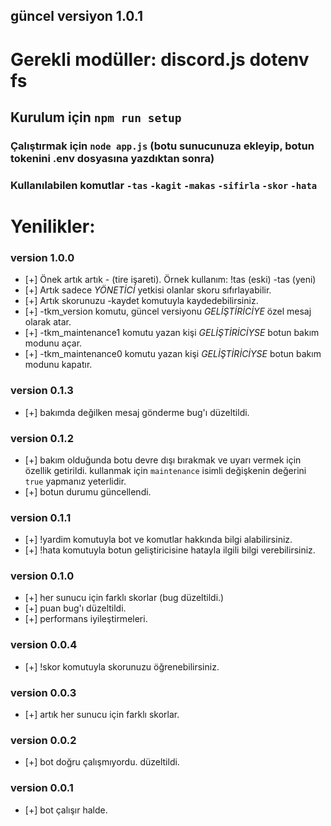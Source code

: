 ## güncel versiyon 1.0.1
# Gerekli modüller: discord.js dotenv fs
## Kurulum için  ```npm run setup```
### Çalıştırmak için ```node app.js``` (botu sunucunuza ekleyip, botun tokenini .env dosyasına yazdıktan sonra)
### Kullanılabilen komutlar ```-tas``` ```-kagit``` ```-makas``` ```-sifirla``` ```-skor``` ```-hata```


# Yenilikler: 

### version 1.0.0
* [+] Önek artık artık - (tire işareti). Örnek kullanım: !tas (eski) -tas (yeni)
* [+] Artık sadece *YÖNETİCİ* yetkisi olanlar skoru sıfırlayabilir.
* [+] Artık skorunuzu -kaydet komutuyla kaydedebilirsiniz.
* [+] -tkm_version komutu, güncel versiyonu *GELİŞTİRİCİYE* özel mesaj olarak atar.
* [+] -tkm_maintenance1 komutu yazan kişi *GELİŞTİRİCİYSE* botun bakım modunu açar.
* [+] -tkm_maintenance0 komutu yazan kişi *GELİŞTİRİCİYSE* botun bakım modunu kapatır.

### version 0.1.3
* [+] bakımda değilken mesaj gönderme bug'ı düzeltildi.

### version 0.1.2
* [+] bakım olduğunda botu devre dışı bırakmak ve uyarı vermek için özellik getirildi.
       kullanmak için ```maintenance``` isimli değişkenin değerini ```true``` yapmanız yeterlidir.
* [+] botun durumu güncellendi.

### version 0.1.1
* [+] !yardim komutuyla bot ve komutlar hakkında bilgi alabilirsiniz.
* [+] !hata komutuyla botun geliştiricisine hatayla ilgili bilgi verebilirsiniz.

### version 0.1.0
* [+] her sunucu için farklı skorlar (bug düzeltildi.)
* [+] puan bug'ı düzeltildi.
* [+] performans iyileştirmeleri.

### version 0.0.4
* [+] !skor komutuyla skorunuzu öğrenebilirsiniz.

### version 0.0.3
* [+] artık her sunucu için farklı skorlar.

### version 0.0.2
* [+] bot doğru çalışmıyordu. düzeltildi.

### version 0.0.1
* [+] bot çalışır halde.

